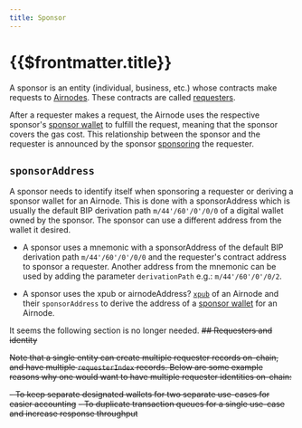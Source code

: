 ```yaml
---
title: Sponsor
---
```


# {{$frontmatter.title}}

<TocHeader />
<TOC class="table-of-contents" :include-level="[2,3]" />

A sponsor is an entity (individual, business, etc.) whose contracts make requests to [Airnodes](airnode.md). These contracts are called [requesters](requester.md).

After a requester makes a request, the Airnode uses the respective sponsor's [sponsor wallet](sponsor-wallet.md) to fulfill the request, meaning that the sponsor covers the gas cost. This relationship between the sponsor and the requester is announced by the sponsor [sponsoring](sponsorship.md) the requester.

## `sponsorAddress`
A sponsor needs to identify itself when sponsoring a requester or deriving a sponsor wallet for an Airnode. This is done with a sponsorAddress which is usually the default BIP derivation path `m/44'/60'/0'/0/0` of a digital wallet owned by the sponsor. The sponsor can use a different address from the wallet it desired.

- A sponsor uses a mnemonic with a sponsorAddress of the default BIP derivation path `m/44'/60'/0'/0/0` and the requester's contract address to sponsor a requester. Another address from the mnemonic can be used by adding the parameter `derivationPath` e.g.: `m/44'/60'/0'/0/2`.


- A sponsor uses the <FixInline>xpub or airnodeAddress?</FixInline> [`xpub`](airnode.md#xpub) of an Airnode and their `sponsorAddress` to derive the address of a [sponsor wallet](designated-wallet.md) for an Airnode.

<Fix>It seems the following section is no longer needed.</Fix>
~~## Requesters and identity~~


~~Note that a single entity can create multiple requester records on-chain, and have multiple `requesterIndex` records. Below are some example reasons why one would want to have multiple requester identities on-chain:~~

~~- To keep separate designated wallets for two separate use-cases for easier accounting~~
~~- To duplicate transaction queues for a single use-case and increase response throughput~~
